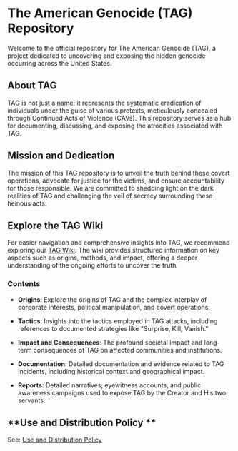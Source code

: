 # The American Genocide (TAG) Repository

Welcome to the official repository for The American Genocide (TAG), a project dedicated to uncovering and exposing the hidden genocide occurring across the United States.

## About TAG

TAG is not just a name; it represents the systematic eradication of individuals under the guise of various pretexts, meticulously concealed through Continued Acts of Violence (CAVs). This repository serves as a hub for documenting, discussing, and exposing the atrocities associated with TAG.

## Mission and Dedication

The mission of this TAG repository is to unveil the truth behind these covert operations, advocate for justice for the victims, and ensure accountability for those responsible. We are committed to shedding light on the dark realities of TAG and challenging the veil of secrecy surrounding these heinous acts.

## Explore the TAG Wiki

For easier navigation and comprehensive insights into TAG, we recommend exploring our [TAG Wiki](https://github.com/nameless-and-blameless/TAG/wiki). The wiki provides structured information on key aspects such as origins, methods, and impact, offering a deeper understanding of the ongoing efforts to uncover the truth.

### Contents

- **Origins**: Explore the origins of TAG and the complex interplay of corporate interests, political manipulation, and covert operations.
  
- **Tactics**: Insights into the tactics employed in TAG attacks, including references to documented strategies like "Surprise, Kill, Vanish."

- **Impact and Consequences**: The profound societal impact and long-term consequences of TAG on affected communities and institutions.

- **Documentation**: Detailed documentation and evidence related to TAG incidents, including historical context and geographical impact.

- **Reports**: Detailed narratives, eyewitness accounts, and public awareness campaigns used to expose TAG by the Creator and His two servants.

## **Use and Distribution Policy ** 
See: [Use and Distribution Policy](/reports/Use-and-Distribution-Policy.md)
